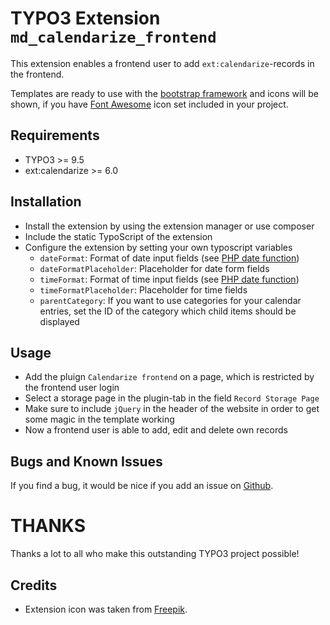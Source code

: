 # TYPO3 Extension ``md_calendarize_frontend``

This extension enables a frontend user to add ``ext:calendarize``-records in the frontend.

Templates are ready to use with the [bootstrap framework](https://getbootstrap.com/) and icons will be shown, if you have [Font Awesome](https://fontawesome.com/) icon set included in your project.

## Requirements

- TYPO3 >= 9.5
- ext:calendarize >= 6.0

## Installation

- Install the extension by using the extension manager or use composer
- Include the static TypoScript of the extension
- Configure the extension by setting your own typoscript variables
    - `dateFormat`: Format of date input fields (see [PHP date function](https://www.php.net/manual/de/function.date.php))
    - `dateFormatPlaceholder`: Placeholder for date form fields
    - `timeFormat`: Format of time input fields (see [PHP date function](https://www.php.net/manual/de/function.date.php))
    - `timeFormatPlaceholder`: Placeholder for time fields
    - `parentCategory`: If you want to use categories for your calendar entries, set the ID of the category which child items should be displayed

## Usage

- Add the pluign ``Calendarize frontend`` on a page, which is restricted by the frontend user login
- Select a storage page in the plugin-tab in the field ``Record Storage Page``
- Make sure to include `jQuery` in the header of the website in order to get some magic in the template working
- Now a frontend user is able to add, edit and delete own records

## Bugs and Known Issues
If you find a bug, it would be nice if you add an issue on [Github](https://github.com/cdaecke/md_calendarize_frontend/issues).

# THANKS

Thanks a lot to all who make this outstanding TYPO3 project possible!

## Credits

- Extension icon was taken from [Freepik](https://www.flaticon.com/authors/freepik).
